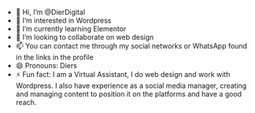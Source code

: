 - 👋 Hi, I’m @DierDigital
- 👀 I’m interested in Wordpress
- 🌱 I’m currently learning Elementor
- 💞️ I’m looking to collaborate on web design
- 📫 You can contact me through my social networks or WhatsApp found in the links in the profile
- 😄 Pronouns: Diers
- ⚡ Fun fact: I am a Virtual Assistant, I do web design and work with Wordpress.
I also have experience as a social media manager, creating and managing content to position it on the platforms and have a good reach.

<!---
DierDigital/DierDigital is a ✨ special ✨ repository because its `README.md` (this file) appears on your GitHub profile.
You can click the Preview link to take a look at your changes.
--->
